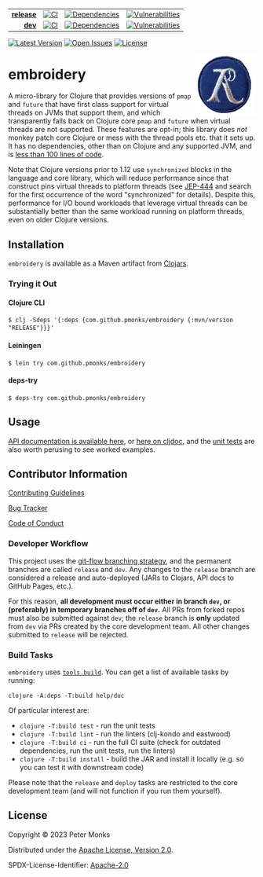| | | | |
|---:|:---:|:---:|:---:|
| [**release**](https://github.com/pmonks/embroidery/tree/release) | [![CI](https://github.com/pmonks/embroidery/actions/workflows/ci.yml/badge.svg?branch=release)](https://github.com/pmonks/embroidery/actions?query=workflow%3ACI+branch%3Arelease) | [![Dependencies](https://github.com/pmonks/embroidery/actions/workflows/dependencies.yml/badge.svg?branch=release)](https://github.com/pmonks/embroidery/actions?query=workflow%3Adependencies+branch%3Arelease) | [![Vulnerabilities](https://github.com/pmonks/embroidery/actions/workflows/vulnerabilities.yml/badge.svg?branch=release)](https://pmonks.github.io/embroidery/nvd/dependency-check-report.html) |
| [**dev**](https://github.com/pmonks/embroidery/tree/dev)  | [![CI](https://github.com/pmonks/embroidery/actions/workflows/ci.yml/badge.svg?branch=dev)](https://github.com/pmonks/embroidery/actions?query=workflow%3ACI+branch%3Adev) | [![Dependencies](https://github.com/pmonks/embroidery/actions/workflows/dependencies.yml/badge.svg?branch=dev)](https://github.com/pmonks/embroidery/actions?query=workflow%3Adependencies+branch%3Adev) | [![Vulnerabilities](https://github.com/pmonks/embroidery/actions/workflows/vulnerabilities.yml/badge.svg?branch=dev)](https://github.com/pmonks/embroidery/actions?query=workflow%3Avulnerabilities+branch%3Adev) |

[![Latest Version](https://img.shields.io/clojars/v/com.github.pmonks/embroidery)](https://clojars.org/com.github.pmonks/embroidery/) [![Open Issues](https://img.shields.io/github/issues/pmonks/embroidery.svg)](https://github.com/pmonks/embroidery/issues) [![License](https://img.shields.io/github/license/pmonks/embroidery.svg)](https://github.com/pmonks/embroidery/blob/dev/LICENSE)

<img alt="embroidery logo: a cross stitch rendition of the Clojure logo" align="right" width="25%" src="embroidery-logo.png">

# embroidery

A micro-library for Clojure that provides versions of `pmap` and `future` that have first class support for virtual threads on JVMs that support them, and which transparently falls back on Clojure core `pmap` and `future` when virtual threads are not supported.  These features are opt-in; this library does _not_ monkey patch core Clojure or mess with the thread pools etc. that it sets up.  It has no dependencies, other than on Clojure and any supported JVM, and is [less than 100 lines of code](https://github.com/pmonks/embroidery/tree/dev/src/embroidery).

Note that Clojure versions prior to 1.12 use `synchronized` blocks in the language and core library, which will reduce performance since that construct pins virtual threads to platform threads (see [JEP-444](https://openjdk.org/jeps/444) and search for the first occurrence of the word "synchronized" for details).  Despite this, performance for I/O bound workloads that leverage virtual threads can be substantially better than the same workload running on platform threads, even on older Clojure versions.

## Installation

`embroidery` is available as a Maven artifact from [Clojars](https://clojars.org/com.github.pmonks/embroidery).

### Trying it Out

#### Clojure CLI

```shell
$ clj -Sdeps '{:deps {com.github.pmonks/embroidery {:mvn/version "RELEASE"}}}'
```

#### Leiningen

```shell
$ lein try com.github.pmonks/embroidery
```

#### deps-try

```shell
$ deps-try com.github.pmonks/embroidery
```

## Usage

[API documentation is available here](https://pmonks.github.io/embroidery/), or [here on cljdoc](https://cljdoc.org/d/com.github.pmonks/embroidery/), and the [unit tests](https://github.com/pmonks/embroidery/blob/dev/test/embroidery/api_test.clj) are also worth perusing to see worked examples.

## Contributor Information

[Contributing Guidelines](https://github.com/pmonks/embroidery/blob/release/.github/CONTRIBUTING.md)

[Bug Tracker](https://github.com/pmonks/embroidery/issues)

[Code of Conduct](https://github.com/pmonks/embroidery/blob/release/.github/CODE_OF_CONDUCT.md)

### Developer Workflow

This project uses the [git-flow branching strategy](https://nvie.com/posts/a-successful-git-branching-model/), and the permanent branches are called `release` and `dev`. Any changes to the `release` branch are considered a release and auto-deployed (JARs to Clojars, API docs to GitHub Pages, etc.).

For this reason, **all development must occur either in branch `dev`, or (preferably) in temporary branches off of `dev`.**  All PRs from forked repos must also be submitted against `dev`; the `release` branch is **only** updated from `dev` via PRs created by the core development team.  All other changes submitted to `release` will be rejected.

### Build Tasks

`embroidery` uses [`tools.build`](https://clojure.org/guides/tools_build). You can get a list of available tasks by running:

```
clojure -A:deps -T:build help/doc
```

Of particular interest are:

* `clojure -T:build test` - run the unit tests
* `clojure -T:build lint` - run the linters (clj-kondo and eastwood)
* `clojure -T:build ci` - run the full CI suite (check for outdated dependencies, run the unit tests, run the linters)
* `clojure -T:build install` - build the JAR and install it locally (e.g. so you can test it with downstream code)

Please note that the `release` and `deploy` tasks are restricted to the core development team (and will not function if you run them yourself).

## License

Copyright © 2023 Peter Monks

Distributed under the [Apache License, Version 2.0](http://www.apache.org/licenses/LICENSE-2.0).

SPDX-License-Identifier: [Apache-2.0](https://spdx.org/licenses/Apache-2.0)

